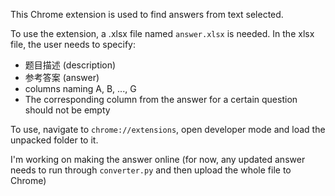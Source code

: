 This Chrome extension is used to find answers from text selected.

To use the extension, a .xlsx file named `answer.xlsx` is needed. In the xlsx file, the user needs to specify:

- 题目描述 (description)
- 参考答案 (answer)
- columns naming A, B, ..., G
- The corresponding column from the answer for a certain question should not be empty

To use, navigate to `chrome://extensions`, open developer mode and load the unpacked folder to it.

I'm working on making the answer online (for now, any updated answer needs to run through `converter.py` and then upload the whole file to Chrome)